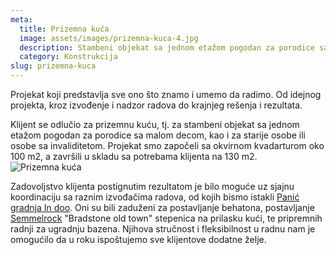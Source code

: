 ```yaml
---
meta:
  title: Prizemna kuća
  image: assets/images/prizemna-kuca-4.jpg
  description: Stambeni objekat sa jednom etažom pogodan za porodice sa malom decom, kao i za starije osobe ili osobe sa invaliditetom.
  category: Konstrukcija
slug: prizemna-kuca
---
```

Projekat koji predstavlja sve ono što znamo i umemo da radimo. Od idejnog projekta, kroz izvođenje i nadzor radova do krajnjeg rešenja i rezultata.

Klijent se odlučio za prizemnu kuću, tj. za stambeni objekat sa jednom etažom pogodan za porodice sa malom decom, kao i za starije osobe ili osobe sa invaliditetom.
Projekat smo započeli sa okvirnom kvadarturom oko 100 m2, a završili u skladu sa potrebama klijenta na 130 m2. 
![Prizemna kuća](/assets/images/prizemna-kuca-4.jpg)

Zadovoljstvo klijenta postignutim rezultatom je bilo moguće uz sjajnu koordinaciju sa raznim izvođačima radova, od kojih bismo istakli [Panić gradnja In doo](https://indjijanadlanu.com/firma-detalji.php?firma=411).
Oni su bili zaduženi za postavljanje behatona, postavljanje [Semmelrock](https://www.semmelrock.rs/grupe-proizvoda/bradstone-old-town/) "Bradstone old town" stepenica na prilasku kući, te pripremnih radnji za ugradnju bazena. Njihova stručnost i fleksibilnost u radnu nam je omogućilo da u roku ispoštujemo sve klijentove dodatne želje.

